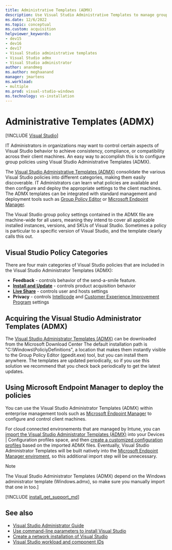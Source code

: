 ```yaml
---
title: Administrative Templates (ADMX)
description: Use Visual Studio Administrative Templates to manage group policy.
ms.date: 12/6/2022
ms.topic: conceptual
ms.custom: acquisition
helpviewer_keywords:
- dev15
- dev16
- dev17
- Visual Studio administrative templates
- Visual Studio admx
- Visual Studio administrator
author: anandmeg
ms.author: meghaanand
manager: jmartens
ms.workload:
- multiple
ms.prod: visual-studio-windows
ms.technology: vs-installation
---
```

# Administrative Templates (ADMX) 

[!INCLUDE [Visual Studio](~/includes/applies-to-version/vs-windows-only.md)]
 
IT Administrators in organizations may want to control certain aspects of Visual Studio behavior to achieve consistency, compliance, or compatibility across their client machines. An easy way to accomplish this is to configure group policies using Visual Studio Administrative Templates (ADMX).
 
The [Visual Studio Administrative Templates (ADMX)](https://aka.ms/vs/admx/details) consolidate the various Visual Studio policies into different categories, making them easily discoverable. IT Administrators can learn what policies are available and then configure and deploy the appropriate settings to the client machines. The ADMX templates can be integrated with standard management and deployment tools such as [Group Policy Editor](https://learn.microsoft.com/previous-versions/windows/it-pro/windows-server-2012-r2-and-2012/dn265982(v=ws.11)) or [Microsoft Endpoint Manager](https://www.microsoft.com/security/business/microsoft-endpoint-manager).  
 
 The Visual Studio group policy settings contained in the ADMX file are machine-wide for all users, meaning they intend to cover all applicable installed instances, versions, and SKUs of Visual Studio. Sometimes a policy is particular to a specific version of Visual Studio, and the template clearly calls this out. 
 
 ## Visual Studio Policy Categories
 
 There are four main categories of Visual Studio policies that are included in the Visual Studio Administrator Templates (ADMX):
 
  - **Feedback** - controls behavior of the send-a-smile feature.
  - [**Install and Update**](/visualstudio/install/set-defaults-for-enterprise-deployments.md) - controls product acquisition behavior 
  - [**Live Share**](https://aka.ms/vsls-policies) - controls user and hosts settings
  - **Privacy** - controls [Intellicode](/visualstudio/intellicode/intellicode-privacy) and [Customer Experience Improvement Program](https://aka.ms/vs/admx/telemetry) settings
 
 ## Acquiring the Visual Studio Administrator Templates (ADMX)
 
 The [Visual Studio Administrator Templates (ADMX)](https://aka.ms/vs/admx/details) can be downloaded from the Microsoft Download Center The default installation path is "C:\Windows\PoliciyDefinitions", a location that makes them instantly visible to the Group Policy Editor (gpedit.exe) tool, but you can install them anywhere. The templates are updated periodically, so if you use this solution we recommend that you check back periodically to get the latest updates. 
 
 ## Using Microsoft Endpoint Manager to deploy the policies
 
 You can use the Visual Studio Administrator Templates (ADMX) within enterprise management tools such as [Microsoft Endpoint Manager](https://learn.microsoft.com/mem/configmgr/core/understand/introduction) to configure and control client machines. 

For cloud connected environements that are managed by Intune, you can [import the Visual Studio Administrator Templates (ADMX)](https://learn.microsoft.com/en-us/mem/intune/configuration/administrative-templates-import-custom#add-the-admx-and-adml-files) into your Devices | Configuration profiles space, and then [create a customized configuration profiles](https://learn.microsoft.com/en-us/mem/intune/configuration/administrative-templates-import-custom#create-a-profile-using-your-imported-files) based on the imported ADMX files. Eventually, Visual Studio Administrator Templates will be built natively into the [Microsoft Endpoint Manager enviroment](https://endpoint.microsoft.com), so this additional import step will be unnecessary. 

> [!NOTE]
> The Visual Studio Administrator Templates (ADMX) depend on the Windows administrator template (Windows.admx), so make sure you manually import that one in too.]

[!INCLUDE [install_get_support_md](includes/install_get_support_md.md)]

 ## See also

* [Visual Studio Administrator Guide](visual-studio-administrator-guide.md)
* [Use command-line parameters to install Visual Studio](use-command-line-parameters-to-install-visual-studio.md)
* [Create a network installation of Visual Studio](create-a-network-installation-of-visual-studio.md)
* [Visual Studio workload and component IDs](workload-and-component-ids.md)
